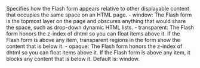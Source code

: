 Specifies how the Flash form appears relative to
            other displayable content that occupies the same
            space on an HTML page.
             - window: The Flash form is the topmost layer on the
            page and obscures anything that would share the
            space, such as drop-down dynamic HTML lists.
             - transparent: The Flash form honors the z-index of
            dhtml so you can float items above it. If the Flash
            form is above any item, transparent regions in the
            form show the content that is below it.
             - opaque: The Flash form honors the z-index of
            dhtml so you can float items above it. If the Flash
            form is above any item, it blocks any content that is
            below it.
            Default is: window.